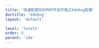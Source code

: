 ```yaml
---
title: '快速配置你的PHP开发环境之Xdebug配置'
doctitle: 'Xdebug'
layout: 'default'

level: 'level2'
order: 0
parent: 'ide'
---
```


